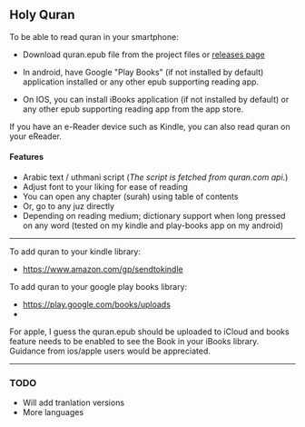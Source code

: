 ## Holy Quran

To be able to read quran in your smartphone:

- Download quran.epub file from the project files or [releases page](https://github.com/rockneverdies55/quran-epub/releases)

- In android, have Google "Play Books" (if not installed by default) application installed or any other epub supporting reading app.

- On IOS, you can install iBooks application (if not installed by default) or any other epub supporting reading app from the app store.

If you have an e-Reader device such as Kindle, you can also read quran on your eReader.

#### Features
- Arabic text / uthmani script (*The script is fetched from quran.com api.*)
- Adjust font to your liking for ease of reading
- You can open any chapter (surah) using table of contents
- Or, go to any juz directly
- Depending on reading medium; dictionary support when long pressed on any word (tested on my kindle and play-books app on my android)

---

To add quran to your kindle library:
- https://www.amazon.com/gp/sendtokindle


To add quran to your google play books library:
- https://play.google.com/books/uploads
- 

For apple, I guess the quran.epub should be uploaded to iCloud and books feature needs to be enabled to see the Book in your iBooks library. Guidance from ios/apple users would be appreciated.

---

### TODO
- Will add tranlation versions
- More languages
